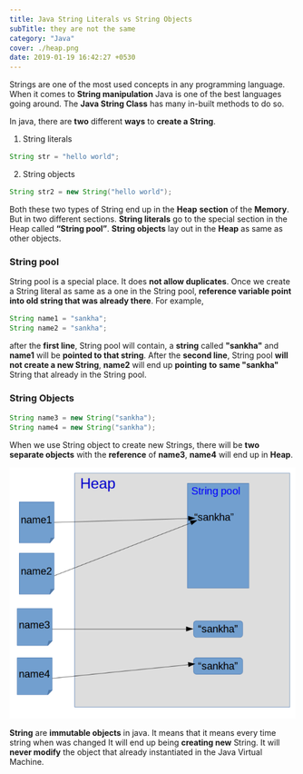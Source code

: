 ```yaml
---
title: Java String Literals vs String Objects
subTitle: they are not the same
category: "Java"
cover: ./heap.png
date: 2019-01-19 16:42:27 +0530
---
```


Strings are one of the most used concepts in any programming language. When it comes to **String manipulation** Java is one of the best languages going around. The **Java String Class** has many in-built methods to do so.

In java, there are **two** different **ways** to **create a String**.

1. String literals

```java
String str = "hello world";
```

2. String objects

```java
String str2 = new String("hello world");
```

Both these two types of String end up in the **Heap** **section** of the **Memory**. But in two different sections. **String literals** go to the special section in the Heap called **“String pool”**. **String objects** lay out in the **Heap** as same as other objects.

### String pool

String pool is a special place. It does **not allow duplicates**. Once we create a String literal as same as a one in the String pool, **reference variable point into old string that was already there**. For example,

```java
String name1 = "sankha";
String name2 = "sankha";
```

after the **first line**, String pool will contain, a **string** called **"sankha"** and **name1** will be **pointed to that string**. After the **second line**, String pool **will not create a new String**, **name2** will end up **pointing** **to** **same "sankha"** String that already in the String pool.

### String Objects

```java
String name3 = new String("sankha");
String name4 = new String("sankha");
```

When we use String object to create new Strings, there will be **two separate objects** with the **reference** of **name3**, **name4** will end up in **Heap**.

![Java String Literals vs String Objects how they stored in memory](./heap.png)

**String** are **immutable objects** in java. It means that it means every time string when was changed It will end up being **creating new** String. It will **never modify** the object that already instantiated in the Java Virtual Machine.
